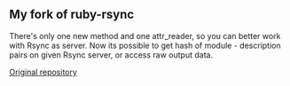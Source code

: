 ## My fork of ruby-rsync
There's only one new method and one attr_reader, so you can better work with Rsync as server.
Now its possible to get hash of module - description pairs on given Rsync server, or access raw output data.

[Original repository](https://github.com/jbussdieker/ruby-rsync)
